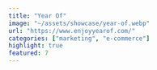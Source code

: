 ```yaml
---
title: "Year Of"
image: "~/assets/showcase/year-of.webp"
url: "https://www.enjoyyearof.com/"
categories: ["marketing", "e-commerce"]
highlight: true
featured: 7
---
```

